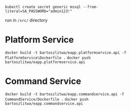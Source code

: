 ﻿`kubectl create secret generic mssql --from-literal=SA_PASSWORD="admin123!"`

run in `/src/` directory

# Platform Service
`docker build -t bartoszlitwa/eapp.platformservice.api -f PlatformService\Dockerfile .`
`docker push bartoszlitwa/eapp.platformservice.api`

# Command Service
`docker build -t bartoszlitwa/eapp.commandservice.api -f CommandService/Dockerfile .`
`docker push bartoszlitwa/eapp.commandservice.api`

